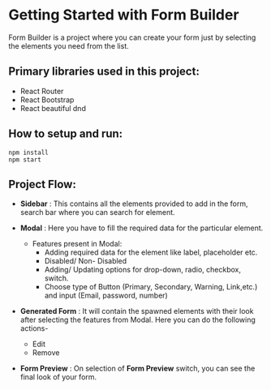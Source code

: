 # Getting Started with Form Builder

Form Builder is a project where you can create your form just by selecting the elements you need from the list. 

## Primary libraries used in this project:

- React Router
- React Bootstrap
- React beautiful dnd

## How to setup and run:

```
npm install
npm start
```

## Project Flow:
- **Sidebar** : This contains all the elements provided to add in the form, search bar where you can search for element.
- **Modal** : Here you have to fill the required data for the particular element.
  - Features present in Modal:
    - Adding required data for the element like label, placeholder etc.
    - Disabled/ Non- Disabled
    - Adding/ Updating options for drop-down, radio, checkbox, switch.
    - Choose type of Button (Primary, Secondary, Warning, Link,etc.) and input (Email, password, number)
    
- **Generated Form** : It will contain the spawned elements with their look after selecting the features from Modal. Here you can do the following actions-
  - Edit
  - Remove
- **Form Preview** : On selection of **Form Preview** switch, you can see the final look of your form.
    
    
